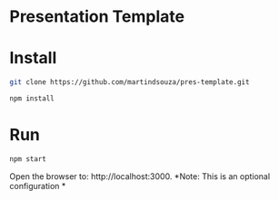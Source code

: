 # Presentation Template

# Install

```bash
git clone https://github.com/martindsouza/pres-template.git

npm install
```

# Run

```bash
npm start
```

Open the browser to: http://localhost:3000. *Note: This is an optional configuration *
